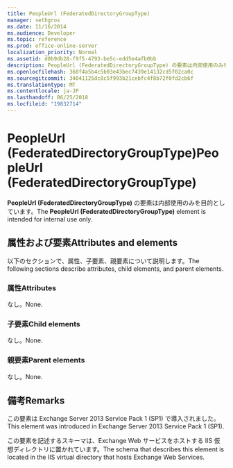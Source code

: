 ```yaml
---
title: PeopleUrl (FederatedDirectoryGroupType)
manager: sethgros
ms.date: 11/16/2014
ms.audience: Developer
ms.topic: reference
ms.prod: office-online-server
localization_priority: Normal
ms.assetid: d0b9db28-f9f5-4793-be5c-edd5e4afb0bb
description: PeopleUrl (FederatedDirectoryGroupType) の要素は内部使用のみを目的としています。
ms.openlocfilehash: 368f4a5b4c5b03e43bec7439e14132cd5f02ca0c
ms.sourcegitcommit: 34041125dc8c5f993b21cebfc4f8b72f0fd2cb6f
ms.translationtype: MT
ms.contentlocale: ja-JP
ms.lasthandoff: 06/25/2018
ms.locfileid: "19832714"
---
```

# <a name="peopleurl-federateddirectorygrouptype"></a><span data-ttu-id="accdf-103">PeopleUrl (FederatedDirectoryGroupType)</span><span class="sxs-lookup"><span data-stu-id="accdf-103">PeopleUrl (FederatedDirectoryGroupType)</span></span>

<span data-ttu-id="accdf-104">**PeopleUrl (FederatedDirectoryGroupType)** の要素は内部使用のみを目的としています。</span><span class="sxs-lookup"><span data-stu-id="accdf-104">The **PeopleUrl (FederatedDirectoryGroupType)** element is intended for internal use only.</span></span> 

## <a name="attributes-and-elements"></a><span data-ttu-id="accdf-105">属性および要素</span><span class="sxs-lookup"><span data-stu-id="accdf-105">Attributes and elements</span></span>

<span data-ttu-id="accdf-106">以下のセクションで、属性、子要素、親要素について説明します。</span><span class="sxs-lookup"><span data-stu-id="accdf-106">The following sections describe attributes, child elements, and parent elements.</span></span>
  
### <a name="attributes"></a><span data-ttu-id="accdf-107">属性</span><span class="sxs-lookup"><span data-stu-id="accdf-107">Attributes</span></span>

<span data-ttu-id="accdf-108">なし。</span><span class="sxs-lookup"><span data-stu-id="accdf-108">None.</span></span>
  
### <a name="child-elements"></a><span data-ttu-id="accdf-109">子要素</span><span class="sxs-lookup"><span data-stu-id="accdf-109">Child elements</span></span>

<span data-ttu-id="accdf-110">なし。</span><span class="sxs-lookup"><span data-stu-id="accdf-110">None.</span></span>
  
### <a name="parent-elements"></a><span data-ttu-id="accdf-111">親要素</span><span class="sxs-lookup"><span data-stu-id="accdf-111">Parent elements</span></span>

<span data-ttu-id="accdf-112">なし。</span><span class="sxs-lookup"><span data-stu-id="accdf-112">None.</span></span>
  
## <a name="remarks"></a><span data-ttu-id="accdf-113">備考</span><span class="sxs-lookup"><span data-stu-id="accdf-113">Remarks</span></span>

<span data-ttu-id="accdf-114">この要素は Exchange Server 2013 Service Pack 1 (SP1) で導入されました。</span><span class="sxs-lookup"><span data-stu-id="accdf-114">This element was introduced in Exchange Server 2013 Service Pack 1 (SP1).</span></span>
  
<span data-ttu-id="accdf-115">この要素を記述するスキーマは、Exchange Web サービスをホストする IIS 仮想ディレクトリに置かれています。</span><span class="sxs-lookup"><span data-stu-id="accdf-115">The schema that describes this element is located in the IIS virtual directory that hosts Exchange Web Services.</span></span>
  

